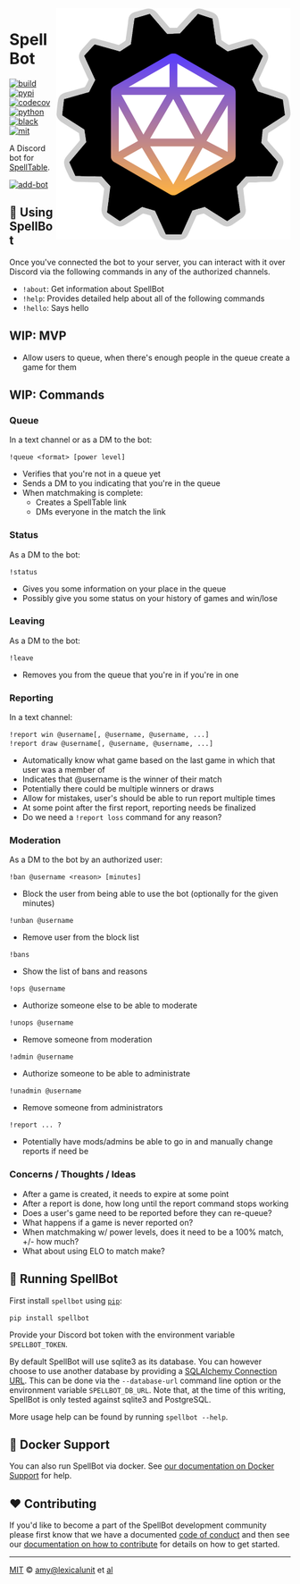 <img align="right" src="https://raw.githubusercontent.com/lexicalunit/spellbot/master/spellbot.png" />

# SpellBot

[![build][build-badge]][build]
[![pypi][pypi-badge]][pypi]
[![codecov][codecov-badge]][codecov]
[![python][python-badge]][python]
[![black][black-badge]][black]
[![mit][mit-badge]][mit]

A Discord bot for [SpellTable][spelltable].

[![add-bot][add-img]][add-bot]

## 📱 Using SpellBot

Once you've connected the bot to your server, you can interact with it over
Discord via the following commands in any of the authorized channels.

- `!about`: Get information about SpellBot
- `!help`: Provides detailed help about all of the following commands
- `!hello`: Says hello

## WIP: MVP

- Allow users to queue, when there's enough people in the queue create a game for them

## WIP: Commands

### Queue

In a text channel or as a DM to the bot:

```text
!queue <format> [power level]
```

- Verifies that you're not in a queue yet
- Sends a DM to you indicating that you're in the queue
- When matchmaking is complete:
  - Creates a SpellTable link
  - DMs everyone in the match the link

### Status

As a DM to the bot:

```text
!status
```

- Gives you some information on your place in the queue
- Possibly give you some status on your history of games and win/lose

### Leaving

As a DM to the bot:

```text
!leave
```

- Removes you from the queue that you're in if you're in one

### Reporting

In a text channel:

```text
!report win @username[, @username, @username, ...]
!report draw @username[, @username, @username, ...]
```

- Automatically know what game based on the last game in which that user was a member of
- Indicates that @username is the winner of their match
- Potentially there could be multiple winners or draws
- Allow for mistakes, user's should be able to run report multiple times
- At some point after the first report, reporting needs be finalized
- Do we need a `!report loss` command for any reason?

### Moderation

As a DM to the bot by an authorized user:

```text
!ban @username <reason> [minutes]
```

- Block the user from being able to use the bot (optionally for the given minutes)

```text
!unban @username
```

- Remove user from the block list

```text
!bans
```

- Show the list of bans and reasons

```text
!ops @username
```

- Authorize someone else to be able to moderate

```text
!unops @username
```

- Remove someone from moderation

```text
!admin @username
```

- Authorize someone to be able to administrate

```text
!unadmin @username
```

- Remove someone from administrators

```text
!report ... ?
```

- Potentially have mods/admins be able to go in and manually change reports if need be

### Concerns / Thoughts / Ideas

- After a game is created, it needs to expire at some point
- After a report is done, how long until the report command stops working
- Does a user's game need to be reported before they can re-queue?
- What happens if a game is never reported on?
- When matchmaking w/ power levels, does it need to be a 100% match, +/- how much?
- What about using ELO to match make?

## 🤖 Running SpellBot

First install `spellbot` using [`pip`](https://pip.pypa.io/en/stable/):

```shell
pip install spellbot
```

Provide your Discord bot token with the environment variable `SPELLBOT_TOKEN`.

By default SpellBot will use sqlite3 as its database. You can however choose to
use another database by providing a [SQLAlchemy Connection URL][db-url]. This
can be done via the `--database-url` command line option or the environment
variable `SPELLBOT_DB_URL`. Note that, at the time of this writing, SpellBot is only
tested against sqlite3 and PostgreSQL.

More usage help can be found by running `spellbot --help`.

## 🐳 Docker Support

You can also run SpellBot via docker. See
[our documentation on Docker Support](DOCKER.md) for help.

## ❤️ Contributing

If you'd like to become a part of the SpellBot development community please first
know that we have a documented [code of conduct](CODE_OF_CONDUCT.md) and then
see our [documentation on how to contribute](CONTRIBUTING.md) for details on
how to get started.

---

[MIT][mit] © [amy@lexicalunit][lexicalunit] et [al][contributors]

[add-bot]:          https://discordapp.com/api/oauth2/authorize?client_id=725510263251402832&permissions=247872&scope=bot
[add-img]:          https://user-images.githubusercontent.com/1903876/82262797-71745100-9916-11ea-8b65-b3f656115e4f.png
[black-badge]:      https://img.shields.io/badge/code%20style-black-000000.svg
[black]:            https://github.com/psf/black
[build-badge]:      https://github.com/lexicalunit/spellbot/workflows/build/badge.svg
[build]:            https://github.com/lexicalunit/spellbot/actions
[codecov-badge]:    https://codecov.io/gh/lexicalunit/spellbot/branch/master/graph/badge.svg
[codecov]:          https://codecov.io/gh/lexicalunit/spellbot
[contributors]:     https://github.com/lexicalunit/spellbot/graphs/contributors
[db-url]:           https://docs.sqlalchemy.org/en/latest/core/engines.html
[lexicalunit]:      http://github.com/lexicalunit
[mit-badge]:        https://img.shields.io/badge/License-MIT-yellow.svg
[mit]:              https://opensource.org/licenses/MIT
[pypi-badge]:       https://img.shields.io/pypi/v/spellbot
[pypi]:             https://pypi.org/project/spellbot/
[python-badge]:     https://img.shields.io/badge/python-3.7+-blue.svg
[python]:           https://www.python.org/
[spelltable]:       https://www.spelltable.com/
